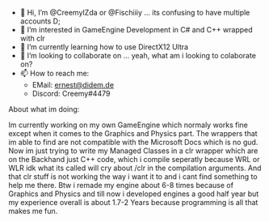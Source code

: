 - 👋 Hi, I’m @CreemyIZda or @Fischiiiy ... its confusing to have multiple accounts D;
- 👀 I’m interested in GameEngine Development in C# and C++ wrapped with clr
- 🌱 I’m currently learning how to use DirectX12 Ultra
- 💞️ I’m looking to collaborate on ... yeah, what am i looking to colaborate on?
- 📫 How to reach me:
  - EMail: ernest@didem.de
  - Discord: Creemy#4479

About what im doing:

Im currently working on my own GameEngine which normaly works fine except when it comes to the Graphics and Physics part.
The wrappers that im able to find are not compatible with the Microsoft Docs which is no gud.
Now im just trying to write my Managed Classes in a clr wrapper which are on the Backhand just C++ code, which i compile
seperatly because WRL or WLR idk what its called will cry about /clr in the compilation arguments.
And that clr stuff is not working the way i want it to and i cant find something to help me there.
Btw i remade my engine about 6-8 times because of Graphics and Physics and till now i developed engines a good half year
but my experience overall is about 1.7-2 Years because programming is all that makes me fun.

<!---
CreemyIZda/CreemyIZda is a ✨ special ✨ repository because its `README.md` (this file) appears on your GitHub profile.
You can click the Preview link to take a look at your changes.
--->
